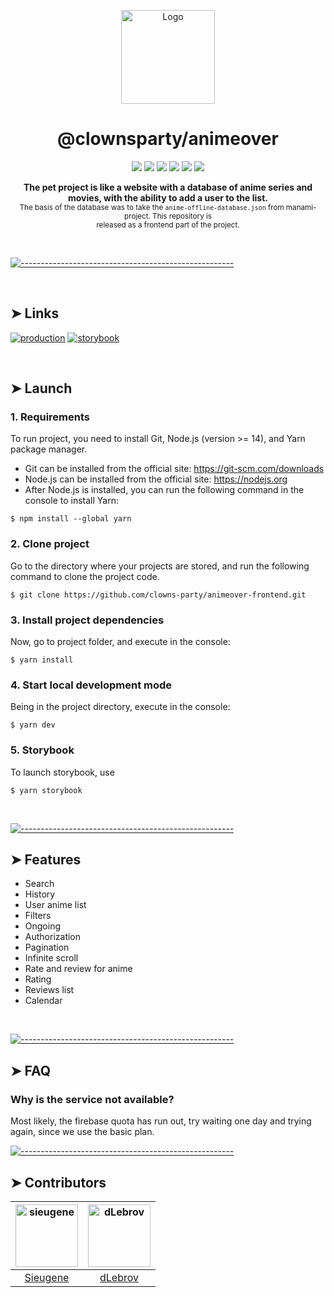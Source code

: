 <p align="center">
  <img src="https://avatars.githubusercontent.com/u/71570015?s=200&v=4" alt="Logo" width="150" height="150" />
</p>
<h1 align="center">@clownsparty/animeover</h1>
<p align="center">
<img src="https://img.shields.io/badge/contributors-2-red"/>
<img src="https://img.shields.io/badge/packages-1-blue"/>
<img src="https://img.shields.io/badge/release-v0.0-blue"/>
<img src="https://img.shields.io/badge/typescript-4.2.4-blue"/>
<img src="https://img.shields.io/badge/storybook-6.3.4-blue"/>
<img src="https://img.shields.io/badge/next-10.1.3-blue"/>
	</p>

<p align="center">
  <b>The pet project is like a website with a database of anime series and   <br/>
  movies, with the ability to add a user to the list.</b>
  <br/>
  <sub>
  The basis of the database was to take the <code>anime-offline-database.json</code> from manami-project. This repository is   <br/>
 released as a frontend part of the project.<sub>
</p>
<br/>

[![-----------------------------------------------------](https://raw.githubusercontent.com/andreasbm/readme/master/assets/lines/colored.png)](#table-of-contents)

<br/>

## ➤ Links

[![production](https://img.shields.io/badge/production-v1-blue)](https://animeover.herokuapp.com/)
[![storybook](https://img.shields.io/badge/storybook-v1-blue)](https://clowns-party.github.io/animeover-frontend)



<br/>

## ➤ Launch

### 1. Requirements

To run project, you need to install Git, Node.js (version >= 14), and Yarn package manager.

- Git can be installed from the official site: https://git-scm.com/downloads
- Node.js can be installed from the official site: https://nodejs.org
- After Node.js is installed, you can run the following command in the console to install Yarn:

`$ npm install --global yarn `

### 2. Clone project

Go to the directory where your projects are stored, and run the following command to clone the project code.

`$ git clone https://github.com/clowns-party/animeover-frontend.git `

### 3. Install project dependencies

Now, go to project folder, and execute in the console:

`$ yarn install `

### 4. Start local development mode

Being in the project directory, execute in the console:

`$ yarn dev `

### 5. Storybook

To launch storybook, use

`$ yarn storybook `

<br/>

[![-----------------------------------------------------](https://raw.githubusercontent.com/andreasbm/readme/master/assets/lines/colored.png)](#table-of-contents)

## ➤ Features
- Search
- History
- User anime list
- Filters
- Ongoing
- Authorization 
- Pagination
- Infinite scroll
- Rate and review for anime
- Rating 
- Reviews list
- Calendar

<br/>


[![-----------------------------------------------------](https://raw.githubusercontent.com/andreasbm/readme/master/assets/lines/colored.png)](#table-of-contents)

## ➤ FAQ
### Why is the service not available?

Most likely, the firebase quota has run out, try waiting one day and trying again, since we use the basic plan.	  
	
[![-----------------------------------------------------](https://raw.githubusercontent.com/andreasbm/readme/master/assets/lines/colored.png)](#table-of-contents)


## ➤ Contributors


| [<img alt="sieugene" src="https://avatars.githubusercontent.com/u/37626545?v=4" width="100">](https://sieugene.vercel.app) | [<img alt="dLebrov" src="https://avatars.githubusercontent.com/u/51052818?v=4" width="100">](https://github.com/dLebrov) |
|:--------------------------------------------------:|:--------------------------------------------------:|
| [Sieugene](https://sieugene.vercel.app) | [dLebrov](https://github.com/dLebrov) |

